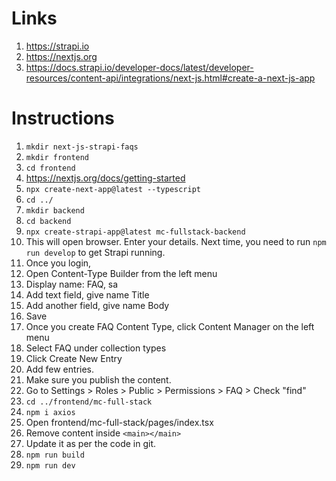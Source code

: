 
# Links
1. https://strapi.io
2. https://nextjs.org
3. https://docs.strapi.io/developer-docs/latest/developer-resources/content-api/integrations/next-js.html#create-a-next-js-app


# Instructions

1. `mkdir next-js-strapi-faqs`
2. `mkdir frontend`
3. `cd frontend`
4. https://nextjs.org/docs/getting-started
5. `npx create-next-app@latest --typescript`
6. `cd ../`
7. `mkdir backend`
8. `cd backend`
9. `npx create-strapi-app@latest mc-fullstack-backend`
10. This will open browser. Enter your details. Next time, you need to run `npm run develop` to get Strapi running.
11. Once you login, 
12. Open Content-Type Builder from the left menu
13. Display name: FAQ, sa
14. Add text field, give name Title
15. Add another field, give name Body
16. Save
17. Once you create FAQ Content Type, click Content Manager on the left menu
18. Select FAQ under collection types
19. Click Create New Entry
20. Add few entries.
21. Make sure you publish the content.
22. Go to Settings > Roles > Public > Permissions > FAQ > Check "find" 
23. `cd ../frontend/mc-full-stack`
24. `npm i axios`
25. Open frontend/mc-full-stack/pages/index.tsx
26. Remove content inside `<main></main>`
27. Update it as per the code in git.
28. `npm run build`
29. `npm run dev`
